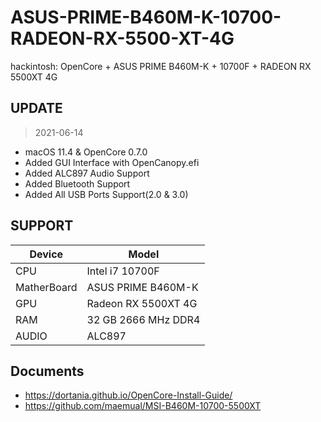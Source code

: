 # ASUS-PRIME-B460M-K-10700-RADEON-RX-5500-XT-4G

hackintosh: OpenCore + ASUS PRIME B460M-K + 10700F + RADEON RX 5500XT 4G

## UPDATE

> 2021-06-14

- macOS 11.4 & OpenCore 0.7.0
- Added GUI Interface with OpenCanopy.efi
- Added ALC897 Audio Support
- Added Bluetooth Support
- Added All USB Ports Support(2.0 & 3.0)

## SUPPORT

| Device | Model |
| ---- | ---- |
| CPU | Intel i7 10700F
| MatherBoard | ASUS PRIME B460M-K |
| GPU | Radeon RX 5500XT 4G |
| RAM | 32 GB 2666 MHz DDR4 |
| AUDIO | ALC897 |

## Documents

- <https://dortania.github.io/OpenCore-Install-Guide/>
- <https://github.com/maemual/MSI-B460M-10700-5500XT>
